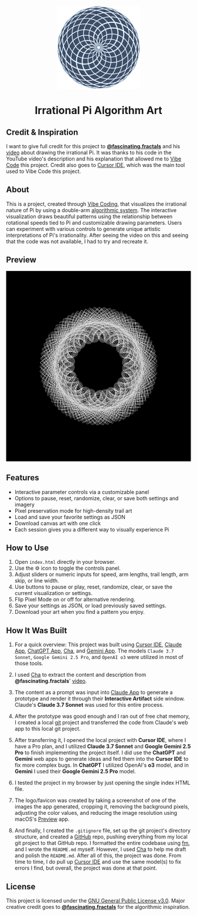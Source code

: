 <div align="center">
  <img width="225" src="./assets/logo.png">
</div>

<h1 align="center">Irrational Pi Algorithm Art</h1>

## Credit & Inspiration

I want to give full credit for this project to **[@fascinating.fractals](https://www.youtube.com/@fascinating.fractals)** and his [video](https://www.youtube.com/shorts/aUDYWYqtAR4) about drawing the irrational Pi. It was thanks to his code in the YouTube video's description and his explanation that allowed me to [Vibe Code](https://en.wikipedia.org/wiki/Vibe_coding) this project. Credit also goes to [Cursor IDE](https://www.cursor.com/), which was the main tool used to Vibe Code this project.

## About

This is a project, created through [Vibe Coding](https://en.wikipedia.org/wiki/Vibe_coding), that visualizes the irrational nature of Pi by using a double-arm [algorithmic system](https://en.wikipedia.org/wiki/Algorithmic_art). The interactive visualization draws beautiful patterns using the relationship between rotational speeds tied to Pi and customizable drawing parameters. Users can experiment with various controls to generate unique artistic interpretations of Pi's irrationality. After seeing the video on this and seeing that the code was not available, I had to try and recreate it.

## Preview

<div align="center">
  <img src="./assets/example.png">
</div>

## Features

- Interactive parameter controls via a customizable panel
- Options to pause, reset, randomize, clear, or save both settings and imagery
- Pixel preservation mode for high-density trail art
- Load and save your favorite settings as JSON
- Download canvas art with one click
- Each session gives you a different way to visually experience Pi

## How to Use

1. Open `index.html` directly in your browser.
2. Use the ⚙️ icon to toggle the controls panel.
3. Adjust sliders or numeric inputs for speed, arm lengths, trail length, arm skip, or line width.
4. Use buttons to pause or play, reset, randomize, clear, or save the current visualization or settings.
5. Flip Pixel Mode on or off for alternative rendering.
6. Save your settings as JSON, or load previously saved settings.
7. Download your art when you find a pattern you enjoy.

## How It Was Built

1. For a quick overview: This project was built using [Cursor IDE](https://www.cursor.com/), [Claude App](https://claude.ai/chats), [ChatGPT App](https://chat.openai.com/chat), [Cha](https://github.com/MehmetMHY/cha/), and [Gemini App](https://gemini.google.com/app). The models `Claude 3.7 Sonnet`, `Google Gemini 2.5 Pro`, and `OpenAI o3` were utilized in most of those tools.

2. I used [Cha](https://github.com/MehmetMHY/cha/) to extract the content and description from **@fascinating.fractals**' [video](https://www.youtube.com/shorts/aUDYWYqtAR4).

3. The content as a prompt was input into [Claude App](https://claude.ai/chats) to generate a prototype and render it through their **Interactive Artifact** side window. Claude's **Claude 3.7 Sonnet** was used for this entire process.

4. After the prototype was good enough and I ran out of free chat memory, I created a local [git](https://git-scm.com/) project and transferred the code from Claude's web app to this local git project.

5. After transferring it, I opened the local project with **Cursor IDE**, where I have a Pro plan, and I utilized **Claude 3.7 Sonnet** and **Google Gemini 2.5 Pro** to finish implementing the project itself. I did use the **ChatGPT** and **Gemini** web apps to generate ideas and fed them into the **Cursor IDE** to fix more complex bugs. In **ChatGPT** I utilized OpenAI's **o3** model, and in **Gemini** I used their **Google Gemini 2.5 Pro** model.

6. I tested the project in my browser by just opening the single index HTML file.

7. The logo/favicon was created by taking a screenshot of one of the images the app generated, cropping it, removing the background pixels, adjusting the color values, and reducing the image resolution using macOS's [Preview](<https://en.wikipedia.org/wiki/Preview_(macOS)>) app.

8. And finally, I created the `.gitignore` file, set up the git project's directory structure, and created a [GitHub](https://github.com/) repo, pushing everything from my local git project to that GitHub repo. I formatted the entire codebase using [fm](https://github.com/MehmetMHY/fm), and I wrote the `README.md` myself. However, I used [Cha](https://github.com/MehmetMHY/cha/) to help me draft and polish the `README.md`. After all of this, the project was done. From time to time, I do pull up [Cursor IDE](https://www.cursor.com/) and use the same model(s) to fix errors I find, but overall, the project was done at that point.

## License

This project is licensed under the [GNU General Public License v3.0](./LICENSE). Major creative credit goes to **[@fascinating.fractals](https://www.youtube.com/shorts/aUDYWYqtAR4)** for the algorithmic inspiration.
